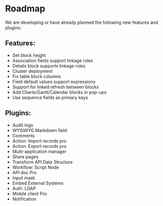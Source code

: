 # Roadmap

We are developing or have already planned the following new features and plugins:

## Features:

- Set block height
- Association fields support linkage rules
- Details block supports linkage rules
- Cluster deployment
- Fix table block columns
- Field default values support expressions
- Support for linked refresh between blocks
- Add Charts/Gantt/Calendar blocks in pop-ups
- Use sequence fields as primary keys
  
## Plugins:

- Audit logs
- WYSIWYG Markdown field
- Comments
- Action: Import records pro
- Action: Export records pro
- Multi-application manager
- Share pages
- Transform API Data Structure
- Workflow: Script Node
- API doc Pro
- Input mask
- Embed External Systems
- Auth: LDAP
- Mobile client Pro
- Notification
